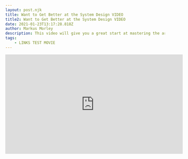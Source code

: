 ```yaml
---
layout: post.njk
title: Want to Get Better at the System Design VIDEO
title2: Want to Get Better at the System Design VIDEO
date: 2021-01-23T13:17:28.818Z
author: Markus Morley
description: This video will give you a great start at mastering the art of system design. This video will give you a great start at mastering the art of system design.This video will give you a great start at mastering the art of system design.This video will give you a great start at mastering the art of system design.This video will give you a great start at mastering the art of system design.This video will give you a great start at mastering the art of system design.
tags:
    - LINKS TEST MOVIE
---
```


<iframe width="560" height="315" src="https://www.youtube-nocookie.com/embed/XxB1BCuvu9A" frameborder="0" allow="accelerometer; autoplay; clipboard-write; encrypted-media; gyroscope; picture-in-picture" allowfullscreen></iframe>
